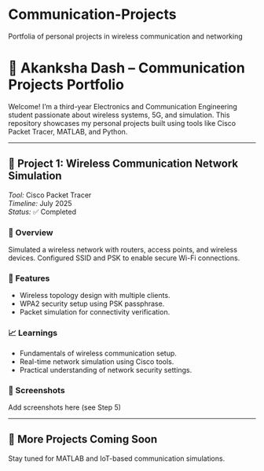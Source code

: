 # Communication-Projects
Portfolia of personal projects in wireless communication and networking
# 📡 Akanksha Dash – Communication Projects Portfolio

Welcome! I’m a third-year Electronics and Communication Engineering student passionate about wireless systems, 5G, and simulation. This repository showcases my personal projects built using tools like Cisco Packet Tracer, MATLAB, and Python.

---

## 🔷 Project 1: Wireless Communication Network Simulation

*Tool:* Cisco Packet Tracer  
*Timeline:* July 2025  
*Status:* ✅ Completed  

### 📄 Overview
Simulated a wireless network with routers, access points, and wireless devices. Configured SSID and PSK to enable secure Wi-Fi connections.

### 🔧 Features
- Wireless topology design with multiple clients.
- WPA2 security setup using PSK passphrase.
- Packet simulation for connectivity verification.

### 📈 Learnings
- Fundamentals of wireless communication setup.
- Real-time network simulation using Cisco tools.
- Practical understanding of network security settings.

### 📸 Screenshots  
Add screenshots here (see Step 5)

---

## 📁 More Projects Coming Soon
Stay tuned for MATLAB and IoT-based communication simulations.
